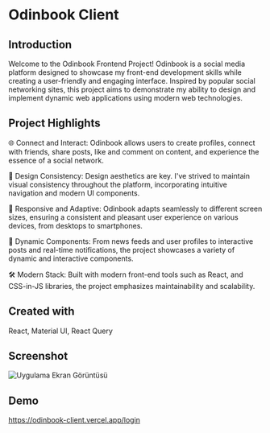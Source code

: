 # Odinbook Client

## Introduction

Welcome to the Odinbook Frontend Project! Odinbook is a social media platform designed to showcase my front-end development skills while creating a user-friendly and engaging interface. Inspired by popular social networking sites, this project aims to demonstrate my ability to design and implement dynamic web applications using modern web technologies.

## Project Highlights

🌐 Connect and Interact: Odinbook allows users to create profiles, connect with friends, share posts, like and comment on content, and experience the essence of a social network.

🎨 Design Consistency: Design aesthetics are key. I've strived to maintain visual consistency throughout the platform, incorporating intuitive navigation and modern UI components.

📱 Responsive and Adaptive: Odinbook adapts seamlessly to different screen sizes, ensuring a consistent and pleasant user experience on various devices, from desktops to smartphones.

🚀 Dynamic Components: From news feeds and user profiles to interactive posts and real-time notifications, the project showcases a variety of dynamic and interactive components.

🛠️ Modern Stack: Built with modern front-end tools such as React, and CSS-in-JS libraries, the project emphasizes maintainability and scalability.

## Created with

React, Material UI, React Query

## Screenshot

![Uygulama Ekran Görüntüsü](https://www.linkpicture.com/q/Odinbook.webp)

## Demo

https://odinbook-client.vercel.app/login

